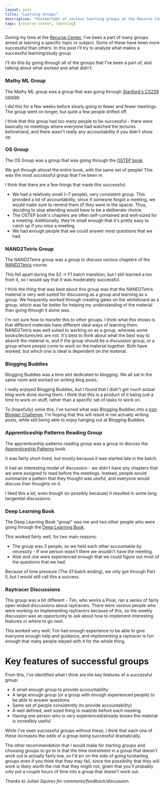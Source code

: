 ```yaml
---
layout: post
title: "Learning Groups"
description: "Postmortems of various learning groups at the Recurse Center"
tags: [recurse-center, learning]
---
```


During my time at the [Recurse Center](https://recurse.com), I've been a part of many groups aimed at learning a specific topic or subject. Some of these have been more successful than others. In this post I'll try to analyze what makes a successful learning/study group.

I'll do this by going through all of the groups that I've been a part of, and talking about what worked and what didn't:

### Mathy ML Group

The Mathy ML group was a group that was going through [Stanford's CS229 course](https://see.stanford.edu/Course/CS229/).

I did this for a few weeks before slowly going to fewer and fewer meetings. The group went on longer, but quite a few people drifted off.

I think that this group had too many people to be successful - there were basically no meetings where everyone had watched the lectures beforehand, and there wasn't really any accountability if you didn't show up.

### OS Group

The OS Group was a group that was going through the [OSTEP book](http://pages.cs.wisc.edu/~remzi/OSTEP/).

We got through almost the entire book, with the same set of people! This was the most successful group that I've been in.

I think that there are a few things that made this successful:

* We had a relatively small (~7 people), very consistent group. This provided a lot of accountability, since if someone forgot a meeting, we would make sure to remind them (if they were in the space). Thus, deciding to stop attending would have to be a deliberate choice.
* The OSTEP book's chapters are often self-contained and well-sized for a meeting. Additionally, they're small enough that it's pretty easy to catch up if you miss a meeting.
* We had enough people that we could answer most questions that we had.

### NAND2Tetris Group

The NAND2Tetris group was a group to discuss various chapters of the [NAND2Tetris](http://nand2tetris.org/) course.

This fell apart during the S2 → F1 batch transition, but I still learned a ton from it, so I would say that it was moderately successful.

I think the thing that was best about this group was that the NAND2Tetris material is very well suited for discussing as a group and learning as a group. We frequently worked through creating gates on the whiteboard as a group, which was far better for helping my understanding of the material than going through it alone was.

I'm not sure how to transfer this to other groups. I think what this shows is that different materials have different ideal ways of learning them. NAND2Tetris was well suited to working on as a group, whereas some books/lectures/etc are not. It's best to think about what the best way to absorb the material is, and if the group should be a discussion group, or a group where people come to work on the material together. Both have worked, but which one is ideal is dependent on the material.

### Blogging Buddies

Blogging Buddies was a time slot dedicated to blogging. We all sat in the same room and worked on writing blog posts.

I really enjoyed Blogging Buddies, but I found that I didn't get much actual blog work done during them. I think that this is a product of it being just a time to work on stuff, rather than a specific set of tasks to work on.

To (hopefully) solve this, I've turned what was Blogging Buddies into a [Iron Blogger Challenge](http://blog.lazerwalker.com/2013/12/24/one-post-a-week-running-an-iron-blogger-challenge.html). I'm hoping that this will result in me actually writing posts, while still being able to enjoy hanging out at Blogging Buddies.

### Apprenticeship Patterns Reading Group

The apprenticeship patterns reading group was a group to discuss the [Apprenticeship Patterns](http://chimera.labs.oreilly.com/books/1234000001813/index.html) book.

It was fairly short-lived, but mostly because it was started late in the batch.

It had an interesting model of discussion - we didn't have any chapters that we were assigned to read before the meetings. Instead, people would summarize a pattern that they thought was useful, and everyone would discuss their thoughts on it.

I liked this a lot, even though (or possibly because) it resulted in some long tangential discussions.

### Deep Learning Book

The Deep Learning Book "group" was me and two other people who were going through the [Deep Learning Book](http://www.deeplearningbook.org/).

This worked fairly well, for two main reasons:

* The group was 3 people, so we held each other accountable by necessity - If one person wasn't there we wouldn't have the meeting.
* Alok and Joe were experienced enough that we could figure out most of the questions that we had.

Because of time pressure (The S1 batch ending), we only got through Part II, but I would still call this a success.

### Raytracer Discussions

This group was a bit different - Tim, who works a Pixar, ran a series of fairly open ended discussions about raytracers. There were various people who were working on implementing raytracers because of this, so the weekly discussion was an opportunity to ask about how to implement interesting features or where to go next.

This worked very well: Tim had enough experience to be able to give everyone enough help and guidance, and implementing a raytracer is fun enough that many people stayed with it for the whole thing.

# Key features of successful groups

From this, I've identified what I think are the key features of a successful group:

* A small enough group to provide accountability
* A large enough group (or a group with enough experienced people) to be able to answer questions
* Same set of people consistently (to provide accountability)
* A well defined, well sized thing to read/do before each meeting
* Having one person who is very experienced/already knows the material is incredibly useful

While I've seen successful groups without these, I think that each one of these increases the odds of a group being successful dramatically.

The other recommendation that I would make for starting groups and choosing groups to go to is that the time investment in a group that doesn't work out is actually fairly low, so I'd err on the side of going to/starting groups even if you think that they may fail, since the possibility that they will work is likely worth the risk that they might not, given that you'll probably only put a couple hours of time into a group that doesn't work out.





*Thanks to Julian Squires for comments/feedback/discussion.*
